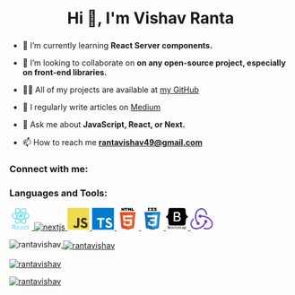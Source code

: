 <h1 align="center">Hi 👋, I'm Vishav Ranta</h1>
<h3 align="center"></h3>

- 🌱 I’m currently learning **React Server components.**

- 👯 I’m looking to collaborate on **on any open-source project, especially on front-end libraries.**

- 👨‍💻 All of my projects are available at [my GitHub](https://github.com/rantavishav)

- 📝 I regularly write articles on [Medium](https://medium.com/@rantavishav49)

- 💬 Ask me about **JavaScript, React, or Next.**

- 📫 How to reach me **rantavishav49@gmail.com**

<h3 align="left">Connect with me:</h3>
<p align="left">
</p>

<h3 align="left">Languages and Tools:</h3>
<p align="left">  <a href="https://reactjs.org/" target="_blank" rel="noreferrer"> <img src="https://raw.githubusercontent.com/devicons/devicon/master/icons/react/react-original-wordmark.svg" alt="react" width="40" height="40"/> </a> <a href="https://nextjs.org/" target="_blank" rel="noreferrer"> <img src="https://cdn.worldvectorlogo.com/logos/nextjs-2.svg" alt="nextjs" width="40" height="40"/> </a> <a href="https://developer.mozilla.org/en-US/docs/Web/JavaScript" target="_blank" rel="noreferrer"> <img src="https://raw.githubusercontent.com/devicons/devicon/master/icons/javascript/javascript-original.svg" alt="javascript" width="40" height="40"/> </a> <a href="https://www.typescriptlang.org/" target="_blank" rel="noreferrer"> <img src="https://raw.githubusercontent.com/devicons/devicon/master/icons/typescript/typescript-original.svg" alt="typescript" width="40" height="40"/> </a> <a href="https://www.w3.org/html/" target="_blank" rel="noreferrer"> <img src="https://raw.githubusercontent.com/devicons/devicon/master/icons/html5/html5-original-wordmark.svg" alt="html5" width="40" height="40"/> </a> <a href="https://www.w3schools.com/css/" target="_blank" rel="noreferrer"> <img src="https://raw.githubusercontent.com/devicons/devicon/master/icons/css3/css3-original-wordmark.svg" alt="css3" width="40" height="40"/> </a> <a href="https://getbootstrap.com" target="_blank" rel="noreferrer"> <img src="https://raw.githubusercontent.com/devicons/devicon/master/icons/bootstrap/bootstrap-plain-wordmark.svg" alt="bootstrap" width="40" height="40"/> </a>   <a href="https://redux.js.org" target="_blank" rel="noreferrer"> <img src="https://raw.githubusercontent.com/devicons/devicon/master/icons/redux/redux-original.svg" alt="redux" width="40" height="40"/> </p>

<p><img align="left" src="https://github-readme-stats.vercel.app/api/top-langs?username=rantavishav&show_icons=true&locale=en&layout=compact" alt="rantavishav" /></p>

<p>&nbsp;<img align="center" src="https://github-readme-stats.vercel.app/api?username=rantavishav&show_icons=true&locale=en" alt="rantavishav" /></p>

<p><img align="center" src="https://github-readme-streak-stats.herokuapp.com/?user=rantavishav&" alt="rantavishav" /></p>

<p align="left"> <a href="https://github.com/ryo-ma/github-profile-trophy"><img src="https://github-profile-trophy.vercel.app/?username=rantavishav" alt="rantavishav" /></a> </p>
